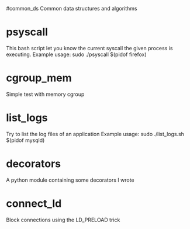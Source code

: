 #common_ds
Common data structures and algorithms

# psyscall
This bash script let you know the current syscall the given process is executing.
Example usage: sudo ./psyscall $(pidof firefox)

# cgroup_mem
Simple test with memory cgroup

# list_logs
Try to list the log files of an application
Example usage: sudo ./list_logs.sh $(pidof mysqld)

# decorators
A python module containing some decorators I wrote

# connect_ld
Block connections using the LD_PRELOAD trick
